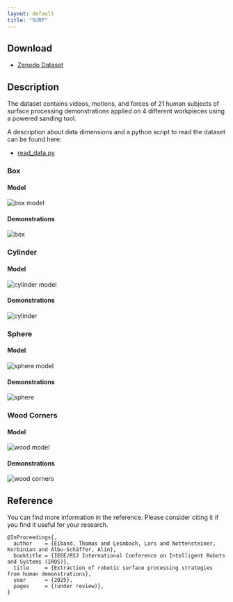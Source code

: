 ```yaml
---
layout: default
title: "SURP"
---
```


## Download

* [Zenodo Dataset](https://zenodo.org/records/16536274)

## Description

The dataset contains videos, motions, and forces of 21 human subjects of surface processing demonstrations applied on 4 different workpieces using a powered sanding tool.

A description about data dimensions and a python script to read the dataset can be found here:
* [read_data.py](https://github.com/teiband/SURP/blob/main/read_data.py)

### Box

#### Model
![box model](images/box-compressed.png)


#### Demonstrations
![box](images/box-all.png)


### Cylinder

#### Model
![cylinder model](images/cylinder-compressed.png)

#### Demonstrations
![cylinder](images/cylinder-all.png)


### Sphere

#### Model
![sphere model](images/sphere-compressed.png)

#### Demonstrations
![sphere](images/sphere-all.png)


### Wood Corners

#### Model
![wood model](images/wooden-corners-compressed.png)

#### Demonstrations
![wood corners](images/wood-all.png)


## Reference

You can find more information in the reference. Please consider citing it if you find it useful for your research.
```
@InProceedings{,
  author    = {Eiband, Thomas and Leimbach, Lars and Nottensteiner, Korbinian and Albu-Schäffer, Alin},
  booktitle = {IEEE/RSJ International Conference on Intelligent Robots and Systems (IROS)},
  title     = {Extraction of robotic surface processing strategies from human demonstrations},
  year      = {2025},
  pages     = {(under review)},
}
```
